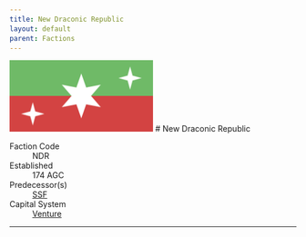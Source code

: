 ```yaml
---
title: New Draconic Republic
layout: default
parent: Factions
---
```


<img src="../../img/flag_ndr.png" alt="Flag" width="50%"/>
# New Draconic Republic
<dl>
    <dt>Faction Code</dt><dd>NDR</dd>
    <dt>Established</dt><dd>174 AGC</dd>
    <dt>Predecessor(s)</dt><dd><a href="ssf.html">SSF</a></dd>
    <dt>Capital System</dt><dd><a href="../systems/venture/">Venture</a></dd>
</dl>

----
